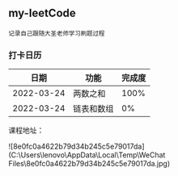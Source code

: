 ## my-leetCode

	记录自己跟随大圣老师学习刷题过程

### 打卡日历

日期 | 功能 | 完成度
---|---|---
2022-03-24 | 两数之和 | 100%
2022-03-24 | 链表和数组 | 0%



课程地址：

![8e0fc0a4622b79d34b245c5e79017da](C:\Users\lenovo\AppData\Local\Temp\WeChat Files\8e0fc0a4622b79d34b245c5e79017da.jpg)

